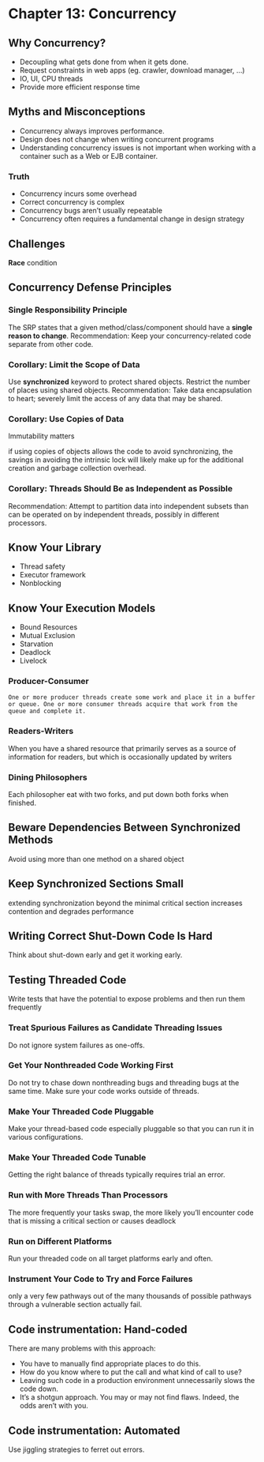 # Chapter 13: Concurrency

## Why Concurrency?
- Decoupling what gets done from when it gets done.
- Request constraints in web apps (eg. crawler, download manager, …)
- IO, UI, CPU threads
- Provide more efficient response time

## Myths and Misconceptions
- Concurrency always improves performance.
- Design does not change when writing concurrent programs
- Understanding concurrency issues is not important when working with a container
  such as a Web or EJB container.

### Truth
- Concurrency incurs some overhead
- Correct concurrency is complex
- Concurrency bugs aren’t usually repeatable
- Concurrency often requires a fundamental change in design strategy

## Challenges
**Race** condition

## Concurrency Defense Principles
### Single Responsibility Principle
The SRP states that a given method/class/component should have a **single reason to change**.
Recommendation: Keep your concurrency-related code separate from other code.

### Corollary: Limit the Scope of Data
Use **synchronized** keyword to protect shared objects.
Restrict the number of places using shared objects.
Recommendation: Take data encapsulation to heart; severely limit the access of any
data that may be shared.

### Corollary: Use Copies of Data
Immutability matters

if using copies of objects allows the code to avoid synchronizing, the savings in avoiding the intrinsic lock will likely make up for the additional creation and garbage collection overhead.

### Corollary: Threads Should Be as Independent as Possible
Recommendation: Attempt to partition data into independent subsets than can be
operated on by independent threads, possibly in different processors.

## Know Your Library
- Thread safety
- Executor framework
- Nonblocking

## Know Your Execution Models
- Bound Resources
- Mutual Exclusion
- Starvation
- Deadlock
- Livelock

### Producer-Consumer
`One or more producer threads create some work and place it in a buffer or queue. One or
more consumer threads acquire that work from the queue and complete it.`

### Readers-Writers
When you have a shared resource that primarily serves as a source of information for readers,
but which is occasionally updated by writers

### Dining Philosophers
Each philosopher eat with two forks, and put down both forks when finished.

## Beware Dependencies Between Synchronized Methods
Avoid using more than one method on a shared object

## Keep Synchronized Sections Small
extending synchronization beyond the minimal critical section increases
contention and degrades performance

## Writing Correct Shut-Down Code Is Hard
Think about shut-down early and get it working early.

## Testing Threaded Code
Write tests that have the potential to expose problems and then run them frequently

### Treat Spurious Failures as Candidate Threading Issues
Do not ignore system failures as one-offs.

### Get Your Nonthreaded Code Working First
Do not try to chase down nonthreading bugs and threading bugs
at the same time. Make sure your code works outside of threads.

### Make Your Threaded Code Pluggable
Make your thread-based code especially pluggable so that you can run it in various configurations.

### Make Your Threaded Code Tunable
Getting the right balance of threads typically requires trial an error.

### Run with More Threads Than Processors
The more frequently your tasks swap, the more
likely you’ll encounter code that is missing a critical section or causes deadlock

### Run on Different Platforms
Run your threaded code on all target platforms early and often.

### Instrument Your Code to Try and Force Failures
only a very few pathways out of the many thousands of possible pathways through a vulnerable
section actually fail.

## Code instrumentation: Hand-coded
There are many problems with this approach:
- You have to manually find appropriate places to do this.
- How do you know where to put the call and what kind of call to use?
- Leaving such code in a production environment unnecessarily slows the code down.
- It’s a shotgun approach. You may or may not find flaws. Indeed, the odds aren’t with you.

## Code instrumentation: Automated
Use jiggling strategies to ferret out errors.

